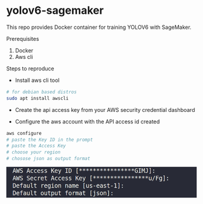 # yolov6-sagemaker
This repo provides Docker container for training YOLOV6 with SageMaker.

Prerequisites  
  
1) Docker  
2) Aws cli 

Steps to reproduce  

*   Install aws cli tool

```bash
# for debian based distros 
sudo apt install awscli
``` 
* Create the api access key from your AWS security credential dashboard

*   Configure the aws account with the API access id created


```bash
aws configure
# paste the Key ID in the prompt
# paste the Access Key
# choose your region
# chosose json as output format
```
![Aws configure output](imgs/aws_configure.png "Aws configure output")


